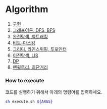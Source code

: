 # Algorithm

1. [구현](/1.implementation)
2. [그래프이론, DFS, BFS](/2.graph-DFS-BFS)
3. [완전탐색, 백트래킹](/3.bruteforce-back-tracking)
4. [비트-마스킹](/4.bit-masking)
5. [그리디, 라인스위핑, 투포인터](/5.greedy-line-sweeping-two-pointer)
6. [이진탐색, LIS](/6.binary-search-LIS)
7. [DP](/7.DP)
8. [팬윅트리, 최단거리](/8.fenwick-tree-shortest-path)

### How to execute

코드를 실행하기 위해서 아래의 멍령어를 입력하세요.
```sh
sh execute.sh ${ARGS}
```
